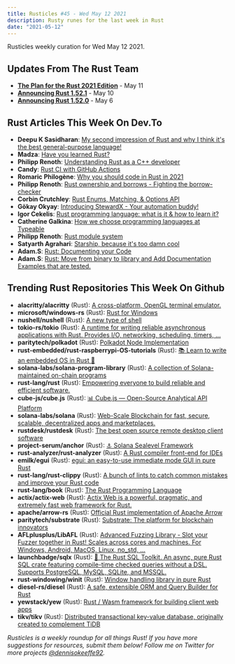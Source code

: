 ```yaml
---
title: Rusticles #45 - Wed May 12 2021
description: Rusty runes for the last week in Rust
date: "2021-05-12"
---
```


Rusticles weekly curation for Wed May 12 2021.

## Updates From The Rust Team

- **[The Plan for the Rust 2021 Edition](https://blog.rust-lang.org/2021/05/11/edition-2021.html)** - May 11
- **[Announcing Rust 1.52.1](https://blog.rust-lang.org/2021/05/10/Rust-1.52.1.html)** - May 10
- **[Announcing Rust 1.52.0](https://blog.rust-lang.org/2021/05/06/Rust-1.52.0.html)** - May 6

## Rust Articles This Week On Dev.To

- **Deepu K Sasidharan**: [My second impression of Rust and why I think it's the best general-purpose language!](https://dev.to/deepu105/my-second-impression-of-rust-and-why-i-think-it-s-the-best-general-purpose-language-31jh)
- **Madza**: [Have you learned Rust?](https://dev.to/madza/have-you-learned-rust-55b5)
- **Philipp Renoth**: [Understanding Rust as a C++ developer](https://dev.to/daaitch/understanding-rust-as-a-c-developer-2o28)
- **Candy**: [Rust CI with GitHub Actions](https://dev.to/bampeers/rust-ci-with-github-actions-1ne9)
- **Romaric Philogène**: [Why you should code in Rust in 2021](https://dev.to/rphilogene/why-you-should-code-in-rust-in-2021-534g)
- **Philipp Renoth**: [Rust ownership and borrows - Fighting the borrow-checker](https://dev.to/daaitch/rust-ownership-and-borrows-fighting-the-borrow-checker-4ea3)
- **Corbin Crutchley**: [Rust Enums, Matching, & Options API](https://dev.to/this-is-learning/rust-enums-matching-options-api-27o2)
- **Gökay Okyay**: [Introducing StewardX - Your automation buddy!](https://dev.to/gokayokyay/introducing-stewardx-your-automation-buddy-4g2e)
- **Igor Cekelis**: [Rust programming language: what is it & how to learn it?](https://dev.to/barrage/rust-programming-language-what-is-it-how-to-learn-it-1867)
- **Catherine Galkina**: [How we choose programming languages at Typeable](https://dev.to/typeable/how-we-choose-programming-languages-at-typeable-3mnc)
- **Philipp Renoth**: [Rust module system](https://dev.to/daaitch/rust-module-system-3ja4)
- **Satyarth Agrahari**: [Starship, because it's too damn cool](https://dev.to/satylogin/starship-because-it-s-too-damn-cool-3nfc)
- **Adam.S**: [Rust: Documenting your Code](https://dev.to/basman/rust-documenting-your-code-198f)
- **Adam.S**: [Rust: Move from binary to library and Add Documentation Examples that are tested.](https://dev.to/basman/rust-move-from-binary-to-library-and-add-documentation-examples-that-are-tested-9da)

## Trending Rust Repositories This Week On Github

- **alacritty/alacritty** (Rust): [A cross-platform, OpenGL terminal emulator.](https://github.com/alacritty/alacritty)
- **microsoft/windows-rs** (Rust): [Rust for Windows](https://github.com/microsoft/windows-rs)
- **nushell/nushell** (Rust): [A new type of shell](https://github.com/nushell/nushell)
- **tokio-rs/tokio** (Rust): [A runtime for writing reliable asynchronous applications with Rust. Provides I/O, networking, scheduling, timers, ...](https://github.com/tokio-rs/tokio)
- **paritytech/polkadot** (Rust): [Polkadot Node Implementation](https://github.com/paritytech/polkadot)
- **rust-embedded/rust-raspberrypi-OS-tutorials** (Rust): [📚 Learn to write an embedded OS in Rust 🦀](https://github.com/rust-embedded/rust-raspberrypi-OS-tutorials)
- **solana-labs/solana-program-library** (Rust): [A collection of Solana-maintained on-chain programs](https://github.com/solana-labs/solana-program-library)
- **rust-lang/rust** (Rust): [Empowering everyone to build reliable and efficient software.](https://github.com/rust-lang/rust)
- **cube-js/cube.js** (Rust): [📊 Cube.js — Open-Source Analytical API Platform](https://github.com/cube-js/cube.js)
- **solana-labs/solana** (Rust): [Web-Scale Blockchain for fast, secure, scalable, decentralized apps and marketplaces.](https://github.com/solana-labs/solana)
- **rustdesk/rustdesk** (Rust): [The best open source remote desktop client software](https://github.com/rustdesk/rustdesk)
- **project-serum/anchor** (Rust): [⚓ Solana Sealevel Framework](https://github.com/project-serum/anchor)
- **rust-analyzer/rust-analyzer** (Rust): [A Rust compiler front-end for IDEs](https://github.com/rust-analyzer/rust-analyzer)
- **emilk/egui** (Rust): [egui: an easy-to-use immediate mode GUI in pure Rust](https://github.com/emilk/egui)
- **rust-lang/rust-clippy** (Rust): [A bunch of lints to catch common mistakes and improve your Rust code](https://github.com/rust-lang/rust-clippy)
- **rust-lang/book** (Rust): [The Rust Programming Language](https://github.com/rust-lang/book)
- **actix/actix-web** (Rust): [Actix Web is a powerful, pragmatic, and extremely fast web framework for Rust.](https://github.com/actix/actix-web)
- **apache/arrow-rs** (Rust): [Official Rust implementation of Apache Arrow](https://github.com/apache/arrow-rs)
- **paritytech/substrate** (Rust): [Substrate: The platform for blockchain innovators](https://github.com/paritytech/substrate)
- **AFLplusplus/LibAFL** (Rust): [Advanced Fuzzing Library - Slot your Fuzzer together in Rust! Scales across cores and machines. For Windows, Android, MacOS, Linux, no_std, ...](https://github.com/AFLplusplus/LibAFL)
- **launchbadge/sqlx** (Rust): [🧰 The Rust SQL Toolkit. An async, pure Rust SQL crate featuring compile-time checked queries without a DSL. Supports PostgreSQL, MySQL, SQLite, and MSSQL.](https://github.com/launchbadge/sqlx)
- **rust-windowing/winit** (Rust): [Window handling library in pure Rust](https://github.com/rust-windowing/winit)
- **diesel-rs/diesel** (Rust): [A safe, extensible ORM and Query Builder for Rust](https://github.com/diesel-rs/diesel)
- **yewstack/yew** (Rust): [Rust / Wasm framework for building client web apps](https://github.com/yewstack/yew)
- **tikv/tikv** (Rust): [Distributed transactional key-value database, originally created to complement TiDB](https://github.com/tikv/tikv)

_Rusticles is a weekly roundup for all things Rust! If you have more suggestions for resources, submit them below! Follow me on Twitter for more projects [@dennisokeeffe92](https://twitter.com/dennisokeeffe92)._
